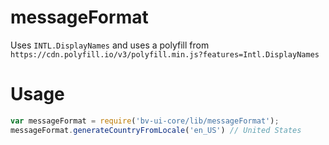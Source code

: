 # messageFormat

Uses `INTL.DisplayNames` and uses a polyfill from `https://cdn.polyfill.io/v3/polyfill.min.js?features=Intl.DisplayNames`

# Usage 

```javascript
var messageFormat = require('bv-ui-core/lib/messageFormat');
messageFormat.generateCountryFromLocale('en_US') // United States
```